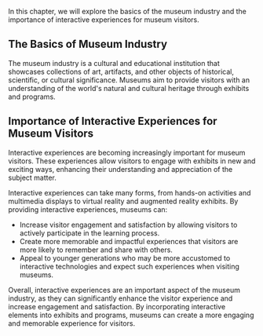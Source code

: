 
In this chapter, we will explore the basics of the museum industry and the importance of interactive experiences for museum visitors.

The Basics of Museum Industry
-----------------------------

The museum industry is a cultural and educational institution that showcases collections of art, artifacts, and other objects of historical, scientific, or cultural significance. Museums aim to provide visitors with an understanding of the world's natural and cultural heritage through exhibits and programs.

Importance of Interactive Experiences for Museum Visitors
---------------------------------------------------------

Interactive experiences are becoming increasingly important for museum visitors. These experiences allow visitors to engage with exhibits in new and exciting ways, enhancing their understanding and appreciation of the subject matter.

Interactive experiences can take many forms, from hands-on activities and multimedia displays to virtual reality and augmented reality exhibits. By providing interactive experiences, museums can:

* Increase visitor engagement and satisfaction by allowing visitors to actively participate in the learning process.
* Create more memorable and impactful experiences that visitors are more likely to remember and share with others.
* Appeal to younger generations who may be more accustomed to interactive technologies and expect such experiences when visiting museums.

Overall, interactive experiences are an important aspect of the museum industry, as they can significantly enhance the visitor experience and increase engagement and satisfaction. By incorporating interactive elements into exhibits and programs, museums can create a more engaging and memorable experience for visitors.
